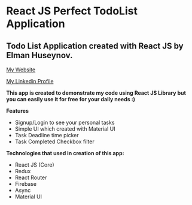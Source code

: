 # React JS Perfect TodoList Application

## Todo List Application created with React JS by Elman Huseynov. 

[My Website](https://ehuseynov.com/)

[My Linkedin Profile](https://linkedin.com/in/huseyn0w)

**This app is created to demonstrate my code using React JS Library but you can easily use it for free for your daily needs :)**


**Features**
- Signup/Login to see your personal tasks
- Simple UI which created with Material UI
- Task Deadline time picker
- Task Completed Checkbox filter

**Technologies that used in creation of this app:**
- React JS (Core)
- Redux
- React Router
- Firebase
- Async
- Material UI